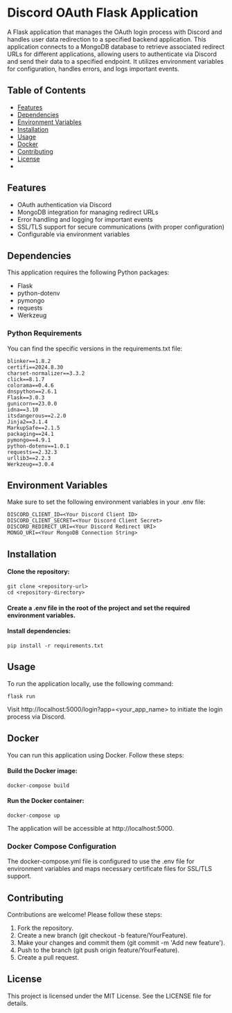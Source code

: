 # Discord OAuth Flask Application

A Flask application that manages the OAuth login process with Discord and handles user data redirection to a specified backend application. This application connects to a MongoDB database to retrieve associated redirect URLs for different applications, allowing users to authenticate via Discord and send their data to a specified endpoint. It utilizes environment variables for configuration, handles errors, and logs important events.

## Table of Contents

- [Features](#features)
- [Dependencies](#dependencies)
- [Environment Variables](#environment-variables)
- [Installation](#installation)
- [Usage](#usage)
- [Docker](#docker)
- [Contributing](#contributing)
- [License](#license)
- 
## Features

- OAuth authentication via Discord
- MongoDB integration for managing redirect URLs
- Error handling and logging for important events
- SSL/TLS support for secure communications (with proper configuration)
- Configurable via environment variables

## Dependencies
This application requires the following Python packages:

- Flask
- python-dotenv
- pymongo
- requests
- Werkzeug
### Python Requirements

You can find the specific versions in the requirements.txt file:
```
blinker==1.8.2
certifi==2024.8.30
charset-normalizer==3.3.2
click==8.1.7
colorama==0.4.6
dnspython==2.6.1
Flask==3.0.3
gunicorn==23.0.0
idna==3.10
itsdangerous==2.2.0
Jinja2==3.1.4
MarkupSafe==2.1.5
packaging==24.1
pymongo==4.9.1
python-dotenv==1.0.1
requests==2.32.3
urllib3==2.2.3
Werkzeug==3.0.4
```

## Environment Variables

Make sure to set the following environment variables in your .env file:
```
DISCORD_CLIENT_ID=<Your Discord Client ID>
DISCORD_CLIENT_SECRET=<Your Discord Client Secret>
DISCORD_REDIRECT_URI=<Your Discord Redirect URI>
MONGO_URI=<Your MongoDB Connection String>
```
## Installation

#### Clone the repository:
```
git clone <repository-url>
cd <repository-directory>
```
#### Create a .env file in the root of the project and set the required environment variables.

#### Install dependencies:
```
pip install -r requirements.txt
```

## Usage
To run the application locally, use the following command:
```
flask run
```
Visit http://localhost:5000/login?app=<your_app_name> to initiate the login process via Discord.

## Docker
You can run this application using Docker. Follow these steps:

#### Build the Docker image:
```
docker-compose build
```

#### Run the Docker container:
```
docker-compose up
```
The application will be accessible at http://localhost:5000.


### Docker Compose Configuration
The docker-compose.yml file is configured to use the .env file for environment variables and maps necessary certificate files for SSL/TLS support.

## Contributing
Contributions are welcome! Please follow these steps:

1. Fork the repository.
2. Create a new branch (git checkout -b feature/YourFeature).
3. Make your changes and commit them (git commit -m 'Add new feature').
4. Push to the branch (git push origin feature/YourFeature).
5. Create a pull request.

## License
This project is licensed under the MIT License. See the LICENSE file for details.

